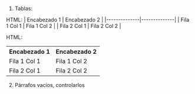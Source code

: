 1. Tablas:

HTML:
| Encabezado 1 | Encabezado 2 |
|--------------|--------------|
| Fila 1 Col 1 | Fila 1 Col 2 |
| Fila 2 Col 1 | Fila 2 Col 2 |

HTML:
<table>
  <tr>
    <th>Encabezado 1</th>
    <th>Encabezado 2</th>
  </tr>
  <tr>
    <td>Fila 1 Col 1</td>
    <td>Fila 1 Col 2</td>
  </tr>
  <tr>
    <td>Fila 2 Col 1</td>
    <td>Fila 2 Col 2</td>
  </tr>
</table>

2. Párrafos vacíos, controlarlos
